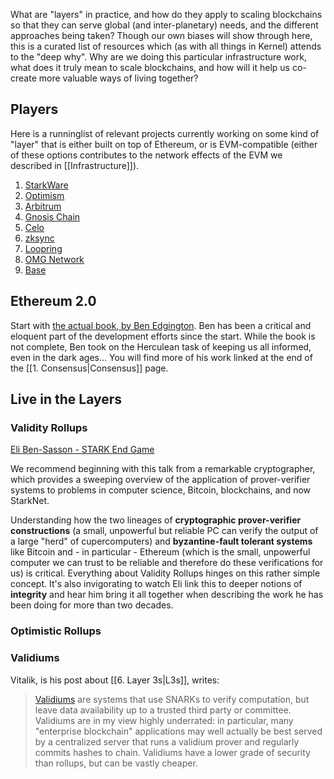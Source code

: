 What are "layers" in practice, and how do they apply to scaling blockchains so that they can serve global (and inter-planetary) needs, and the different approaches being taken? Though our own biases will show through here, this is a curated list of resources which (as with all things in Kernel) attends to the "deep why". Why are we doing this particular infrastructure work, what does it truly mean to scale blockchains, and how will it help us co-create more valuable ways of living together?

## Players

Here is a runninglist of relevant projects currently working on some kind of "layer" that is either built on top of Ethereum, or is EVM-compatible (either of these options contributes to the network effects of the EVM we described in [[Infrastructure]]).

1. [StarkWare](https://starkware.co/)
2. [Optimism](https://www.optimism.io/)
3. [Arbitrum](https://arbitrum.io/)
4. [Gnosis Chain](https://www.gnosis.io/)
5. [Celo](https://celo.org/)
6. [zksync](https://zksync.io/)
7. [Loopring](https://loopring.io/#/)
8. [OMG Network](https://docs.omg.network/)
9. [Base](https://base.org/)

## Ethereum 2.0

Start with [the actual book, by Ben Edgington](https://eth2book.info/latest/). Ben has been a critical and eloquent part of the development efforts since the start. While the book is not complete, Ben took on the Herculean task of keeping us all informed, even in the dark ages... You will find more of his work linked at the end of the [[1. Consensus|Consensus]] page.

## Live in the Layers

### Validity Rollups

[Eli Ben-Sasson - STARK End Game](https://www.youtube.com/watch?v=Y1L0CJmhQvc )

We recommend beginning with this talk from a remarkable cryptographer, which provides a sweeping overview of the application of prover-verifier systems to problems in computer science, Bitcoin, blockchains, and now StarkNet. 

Understanding how the two lineages of **cryptographic prover-verifier constructions** (a small, unpowerful but reliable PC can verify the output of a large "herd" of cupercomputers) and **byzantine-fault tolerant systems** like Bitcoin and - in particular - Ethereum (which is the small, unpowerful computer we can trust to be reliable and therefore do these verifications for us) is critical. Everything about Validity Rollups hinges on this rather simple concept. It's also invigorating to watch Eli link this to deeper notions of **integrity** and hear him bring it all together when describing the work he has been doing for more than two decades.

### Optimistic Rollups



### Validiums

Vitalik, is his post about [[6. Layer 3s|L3s]], writes:

>[Validiums](https://ethereum.org/en/developers/docs/scaling/validium/) are systems that use SNARKs to verify computation, but leave data availability up to a trusted third party or committee. Validiums are in my view highly underrated: in particular, many "enterprise blockchain" applications may well actually be best served by a centralized server that runs a validium prover and regularly commits hashes to chain. Validiums have a lower grade of security than rollups, but can be vastly cheaper.